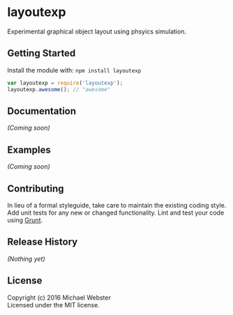 # layoutexp

Experimental graphical object layout using phsyics simulation.

## Getting Started
Install the module with: `npm install layoutexp`

```javascript
var layoutexp = require('layoutexp');
layoutexp.awesome(); // "awesome"
```

## Documentation
_(Coming soon)_

## Examples
_(Coming soon)_

## Contributing
In lieu of a formal styleguide, take care to maintain the existing coding style. Add unit tests for any new or changed functionality. Lint and test your code using [Grunt](http://gruntjs.com/).

## Release History
_(Nothing yet)_

## License
Copyright (c) 2016 Michael Webster  
Licensed under the MIT license.
